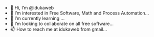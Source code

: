 - 👋 Hi, I’m @idukaweb
- 👀 I’m interested in Free Software, Math and Process Automation...
- 🌱 I’m currently learning ...
- 💞️ I’m looking to collaborate on all free software...
- 📫 How to reach me at idukaweb from gmail...

<!---
idukaweb/idukaweb is a ✨ special ✨ repository because its `README.md` (this file) appears on your GitHub profile.
You can click the Preview link to take a look at your changes.
--->
